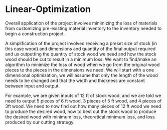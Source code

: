 # Linear-Optimization

Overall application of the project involves minimizing the loss of materials from customizing pre-existing material inventory to the inventory needed to begin a construction project. 

A simplification of the project involved receiving a preset size of stock (in this case wood) and dimensions and quantity of the final output required and us outputting the quantity of stock wood we need and how the stock wood should be cut to result in a minimum loss. We want to find/make an algorithm to minimize the loss of wood when we go from the original wood pieces to the pieces in the dimensions we need. We will start with a one dimensional optimization, we will assume that only the length of the wood needs to be changed and that the width and thickness are constant between input and output.

For example, we are given inputs of 12 ft of stock wood, and we are told we need to output 5 pieces of 6 ft wood, 3 pieces of 5 ft wood, and 4 pieces of 3ft wood.
We need to now find out how many pieces of 12 ft wood we need to produce the desired wood, how to best cut the stock wood to produce the desired wood with minimum loss, theoretical minimum loss, and loss produced by our cutting strategy.

